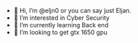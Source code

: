- 👋 Hi, I’m @eljn0 or you can say just Eljan.
- 👀 I’m interested in Cyber Security
- 🌱 I’m currently learning Back end
- 💞️ I’m looking to get gtx 1650 gpu


<!---
eljn0/eljn0 is a ✨ special ✨ repository because its `README.md` (this file) appears on your GitHub profile.
You can click the Preview link to take a look at your changes.
--->
